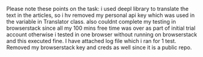 Please note these points on the task:
i used deepl library to translate the text in the articles, so i hv removed my personal api key which was used in the variable in Translator class.
also couldnt complete my testing in browserstack since all my 100 mins free time was over as part of initial trial account
otherwise i tested in one browser without running on browserstack and this executed fine. I have attached log file which i ran for 1 test.
Removed my browserstack key and creds as well since it is a public repo.
